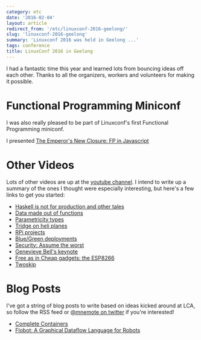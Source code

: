 ```yaml
---
category: etc
date: '2016-02-04'
layout: article
redirect_from: '/etc/linuxconf-2016-geelong/'
slug: 'linuxconf-2016-geelong'
summary: 'Linuxconf 2016 was held in Geelong ...'
tags: conference
title: LinuxConf 2016 in Geelong
---
```


I had a fantastic time this year and learned lots from bouncing ideas
off each other. Thanks to all the organizers, workers and volunteers for
making it possible.

Functional Programming Miniconf
===============================

I was also really pleased to be part of Linuxconf's first Functional
Programming miniconf.

I presented [The Emperor's New Closure: FP in
Javascript](../the-emperors-new-closure-functional-programming-in-javascript/)

Other Videos
============

Lots of other videos are up at the [youtube channel](https://www.youtube.com/user/linuxconfau2016).
I intend to write up a summary of the ones I thought were especially
interesting, but here's a few links to get you started:

-   [Haskell is not for production and other
    tales](https://www.youtube.com/watch?v=mlTO510zO78)
-   [Data made out of
    functions](https://www.youtube.com/watch?v=GSPB6YgPmZw)
-   [Parametricity
    types](https://www.youtube.com/watch?v=4hTtcUeqmfY)
-   [Tridge on heli planes](https://www.youtube.com/watch?v=kifraO9yMrk)
-   [RPi projects](https://www.youtube.com/watch?v=22dKTGyuRrc)
-   [Blue/Green deployments](https://www.youtube.com/watch?v=KD1JHpzKW3Q)
-   [Security: Assume the worst](https://www.youtube.com/watch?v=K8p0gvOgQ_c)
-   [Genevieve Bell's keynote](https://www.youtube.com/watch?v=QqADuKyBNMc)
-   [Free as in Cheap gadgets: the ESP8266](https://www.youtube.com/watch?v=Du1MtqsvSy4)
-   [Twoskip](https://www.youtube.com/watch?v=2XWUYPLUrSM)

Blog Posts
==========

I've got a string of blog posts to write based on ideas kicked around at
LCA, so follow the RSS feed or [@mnemote on
twitter](https://twitter.com/mnemote/) if you're interested!

-   [Complete Containers](../complete-containers-immutable-git/)
-   [Flobot: A Graphical Dataflow Language for
    Robots](../flobot-graphical-dataflow-language-for-robots/)
